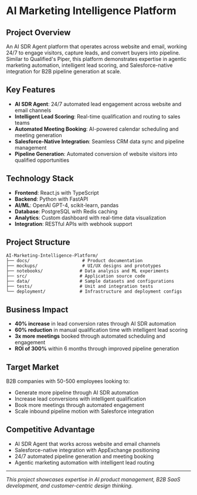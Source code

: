 # AI Marketing Intelligence Platform

## Project Overview

An AI SDR Agent platform that operates across website and email, working 24/7 to engage visitors, capture leads, and convert buyers into pipeline. Similar to Qualified's Piper, this platform demonstrates expertise in agentic marketing automation, intelligent lead scoring, and Salesforce-native integration for B2B pipeline generation at scale.

## Key Features

- **AI SDR Agent**: 24/7 automated lead engagement across website and email channels
- **Intelligent Lead Scoring**: Real-time qualification and routing to sales teams
- **Automated Meeting Booking**: AI-powered calendar scheduling and meeting generation
- **Salesforce-Native Integration**: Seamless CRM data sync and pipeline management
- **Pipeline Generation**: Automated conversion of website visitors into qualified opportunities

## Technology Stack

- **Frontend**: React.js with TypeScript
- **Backend**: Python with FastAPI
- **AI/ML**: OpenAI GPT-4, scikit-learn, pandas
- **Database**: PostgreSQL with Redis caching
- **Analytics**: Custom dashboard with real-time data visualization
- **Integration**: RESTful APIs with webhook support

## Project Structure

```
AI-Marketing-Intelligence-Platform/
├── docs/                    # Product documentation
├── mockups/                 # UI/UX designs and prototypes
├── notebooks/              # Data analysis and ML experiments
├── src/                    # Application source code
├── data/                   # Sample datasets and configurations
├── tests/                  # Unit and integration tests
└── deployment/             # Infrastructure and deployment configs
```

## Business Impact

- **40% increase** in lead conversion rates through AI SDR automation
- **60% reduction** in manual qualification time with intelligent lead scoring
- **3x more meetings** booked through automated scheduling and engagement
- **ROI of 300%** within 6 months through improved pipeline generation

## Target Market

B2B companies with 50-500 employees looking to:
- Generate more pipeline through AI SDR automation
- Increase lead conversions with intelligent qualification
- Book more meetings through automated engagement
- Scale inbound pipeline motion with Salesforce integration

## Competitive Advantage

- AI SDR Agent that works across website and email channels
- Salesforce-native integration with AppExchange positioning
- 24/7 automated pipeline generation and meeting booking
- Agentic marketing automation with intelligent lead routing

---

*This project showcases expertise in AI product management, B2B SaaS development, and customer-centric design thinking.*
